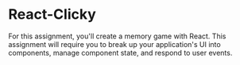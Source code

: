 # React-Clicky

For this assignment, you'll create a memory game with React. This assignment will require you to break up your application's UI into components, manage component state, and respond to user events.

